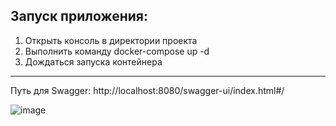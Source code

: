 ## Запуск приложения:
1. Открыть консоль в директории проекта
2. Выполнить команду docker-compose up -d
3. Дождаться запуска контейнера

---
Путь для Swagger: http://localhost:8080/swagger-ui/index.html#/


![image](https://github.com/user-attachments/assets/67be25fe-2f6c-4db9-a345-96dacf47f863)
